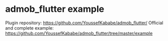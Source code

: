 # admob_flutter example
Plugin repository: https://github.com/YoussefKababe/admob_flutter/
Official and complete example: https://github.com/YoussefKababe/admob_flutter/tree/master/example